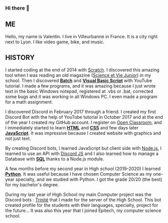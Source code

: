### Hi there 👋

## ME
Hello, my name is Valentin. I live in Villeurbanne in France. It is a city right next to Lyon. I like video game, bike, and music.

## HISTORY
I started coding at the end of 2014 with [Scratch](https://scratch.mit.edu/). I discovered this amazing tool when I was reading an old magazine ([Science et Vie Junior](https://science-et-vie-junior.fr/)) in my school. Then I discovered [**Batch**](https://fr.wikipedia.org/wiki/.bat) and [**Visual Basic Script**](https://fr.wikipedia.org/wiki/VBScript) with YouTube tutorial. I made a few programs, and it was amazing because I just wrote text in the basic Windows notepad, registered at .vbs or .bat, corrected some bugs and it was working in all Windows PC. I even made a program for a math assignment.

I discovered Discord in February 2017 through a friend. I created my first Discord Bot with the help of YouTube tutorial in October 2017 and at the end of the year I created my GitHub account. I register on [Open Classroom](https://openclassrooms.com/), and I immediately started to learn [**HTML**](https://developer.mozilla.org/en-US/docs/Web/HTML) and [**CSS**](https://developer.mozilla.org/en-US/docs/Web/CSS) and few days later [**JavaScript**](https://developer.mozilla.org/en-US/docs/Web/JavaScript). It was impressive because I created website with graphics and not just text.

By creating Discord bots, I learned JavaScript but client side with [Node.js](https://nodejs.org/en/), I learned to use an API with [Discord JS](https://discord.js.org/) and I also learned how to manage a Database with [**SQL**](https://en.wikipedia.org/wiki/SQL) thanks to a Node.js module.

A few months before my second year in High school (2019-2020) I learned [**Python**](https://www.python.org/). It was useful because I have chosen Computer Science as my one-year specialty, and we studied with Python. I got the grade 20/20 (the best) for my bachelor's degree.

During my last year of High School my main Computer project was the Discord bots : [Trinité](https://github.com/Ardorax/Trinite) that I made for the server of the High School. This bot created profile for the students with their languages, specialty, project for the future… It was also this year that I joined Epitech, my computer science school.


<!--
**Ardorax/Ardorax** is a ✨ _special_ ✨ repository because its `README.md` (this file) appears on your GitHub profile.

Here are some ideas to get you started:

- 🔭 I’m currently working on ...
- 🌱 I’m currently learning ...
- 👯 I’m looking to collaborate on ...
- 🤔 I’m looking for help with ...
- 💬 Ask me about ...
- 📫 How to reach me: ...
- 😄 Pronouns: ...
- ⚡ Fun fact: ...
-->
